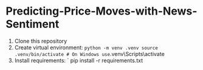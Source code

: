 # Predicting-Price-Moves-with-News-Sentiment

1. Clone this repository
2. Create virtual environment: ` python -m venv .venv
source .venv/bin/activate # On Windows use `.venv\Scripts\activate` `
3. Install requirements: `
pip install -r requirements.txt